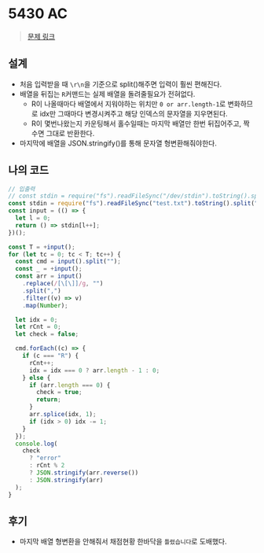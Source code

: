 # 5430 AC

> [문제 링크](https://www.acmicpc.net/problem/5430)

## 설계

- 처음 입력받을 때 `\r\n`을 기준으로 split()해주면 입력이 훨씬 편해진다.
- 배열을 뒤집는 `R`커맨드는 실제 배열을 돌려줄필요가 전혀없다.
  - R이 나올때마다 배열에서 지워야하는 위치만 `0 or arr.length-1`로 변화하므로 idx만 그때마다 변경시켜주고 해당 인덱스의 문자열을 지우면된다.
  - R이 몇번나왔는지 카운팅해서 홀수일때는 마지막 배열만 한번 뒤집어주고, 짝수면 그대로 반환한다.
- 마지막에 배열을 JSON.stringify()를 통해 문자열 형변환해줘야한다.

## 나의 코드

```javascript
// 입출력
// const stdin = require("fs").readFileSync("/dev/stdin").toString().split("\n");
const stdin = require("fs").readFileSync("test.txt").toString().split("\r\n");
const input = (() => {
  let l = 0;
  return () => stdin[l++];
})();

const T = +input();
for (let tc = 0; tc < T; tc++) {
  const cmd = input().split("");
  const _ = +input();
  const arr = input()
    .replace(/[\[\]]/g, "")
    .split(",")
    .filter((v) => v)
    .map(Number);

  let idx = 0;
  let rCnt = 0;
  let check = false;

  cmd.forEach((c) => {
    if (c === "R") {
      rCnt++;
      idx = idx === 0 ? arr.length - 1 : 0;
    } else {
      if (arr.length === 0) {
        check = true;
        return;
      }
      arr.splice(idx, 1);
      if (idx > 0) idx -= 1;
    }
  });
  console.log(
    check
      ? "error"
      : rCnt % 2
      ? JSON.stringify(arr.reverse())
      : JSON.stringify(arr)
  );
}
```

## 후기

- 마지막 배열 형변환을 안해줘서 채점현황 한바닥을 `틀렸습니다`로 도배했다.
